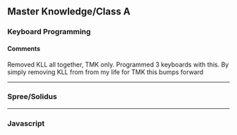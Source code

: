 ## Master Knowledge/Class A

### Keyboard Programming

#### Comments
Removed KLL all together, TMK only. Programmed 3 keyboards with this.
By simply removing KLL from from my life for TMK this bumps forward

***
### Spree/Solidus

***
### Javascript
